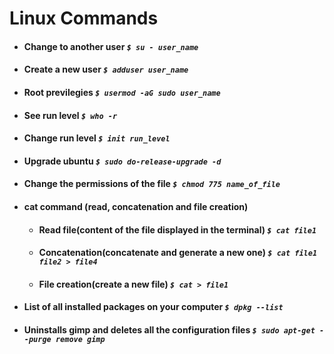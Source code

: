 # Linux Commands

* #### Change to another user *`$ su - user_name`*

* #### Create a new user *`$ adduser user_name`*

* #### Root previlegies *`$ usermod -aG sudo user_name`*

* #### See run level *`$ who -r`*

* #### Change run level *`$ init run_level`*

* #### Upgrade ubuntu *`$ sudo do-release-upgrade -d`*

* #### Change the permissions of the file *`$ chmod 775 name_of_file`*

* #### cat command (read, concatenation and file creation)
     - #### Read file(content of the file displayed in the terminal) *`$ cat file1`*
     - #### Concatenation(concatenate and generate a new one) *`$ cat file1 file2 > file4`*
     - #### File creation(create a new file) *`$ cat > file1`* 
     
* #### List of all installed packages on your computer *`$ dpkg --list`*     

* #### Uninstalls gimp and deletes all the configuration files *`$ sudo apt-get --purge remove gimp`*   
